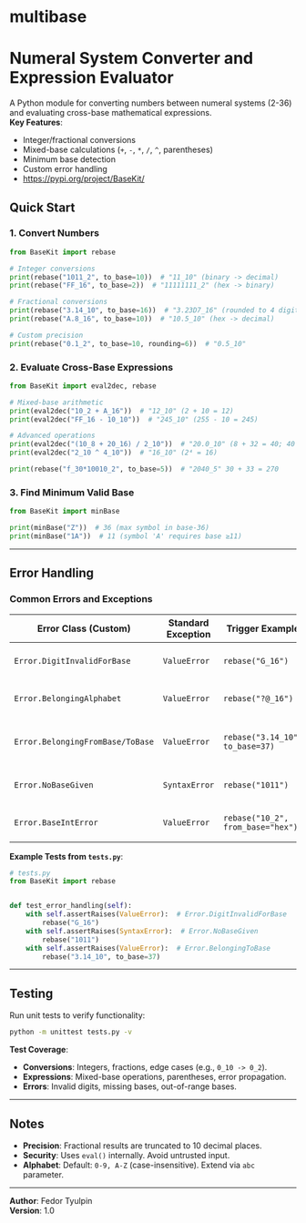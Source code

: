 # multibase

# Numeral System Converter and Expression Evaluator

A Python module for converting numbers between numeral systems (2-36) and evaluating cross-base mathematical expressions.  
**Key Features**:  
- Integer/fractional conversions  
- Mixed-base calculations (`+`, `-`, `*`, `/`, `^`, parentheses)  
- Minimum base detection  
- Custom error handling  
- https://pypi.org/project/BaseKit/


## Quick Start

### 1. **Convert Numbers**

```python
from BaseKit import rebase

# Integer conversions
print(rebase("1011_2", to_base=10))  # "11_10" (binary -> decimal)
print(rebase("FF_16", to_base=2))  # "11111111_2" (hex -> binary)

# Fractional conversions
print(rebase("3.14_10", to_base=16))  # "3.23D7_16" (rounded to 4 digits)
print(rebase("A.8_16", to_base=10))  # "10.5_10" (hex -> decimal)

# Custom precision
print(rebase("0.1_2", to_base=10, rounding=6))  # "0.5_10"
```

### 2. **Evaluate Cross-Base Expressions**

```python
from BaseKit import eval2dec, rebase

# Mixed-base arithmetic
print(eval2dec("10_2 + A_16"))  # "12_10" (2 + 10 = 12)
print(eval2dec("FF_16 - 10_10"))  # "245_10" (255 - 10 = 245)

# Advanced operations
print(eval2dec("(10_8 + 20_16) / 2_10"))  # "20.0_10" (8 + 32 = 40; 40 / 2 = 20)
print(eval2dec("2_10 ^ 4_10"))  # "16_10" (2⁴ = 16)

print(rebase("f_30*10010_2", to_base=5))  # "2040_5" 30 + 33 = 270

```

### 3. **Find Minimum Valid Base**

```python
from BaseKit import minBase

print(minBase("Z"))  # 36 (max symbol in base-36)
print(minBase("1A"))  # 11 (symbol 'A' requires base ≥11)
```

---

## Error Handling

### Common Errors and Exceptions

| Error Class (Custom)               | Standard Exception | Trigger Example                | Error Message                          |
|------------------------------------|--------------------|--------------------------------|----------------------------------------|
| `Error.DigitInvalidForBase`        | `ValueError`       | `rebase("G_16")`               | "Invalid digit 'G' for base 16"        |
| `Error.BelongingAlphabet`          | `ValueError`       | `rebase("?@_16")`              | "The symbol ? is not supported..."     |
| `Error.BelongingFromBase/ToBase`   | `ValueError`       | `rebase("3.14_10", to_base=37)`| "to_base must be in (2:36). to_base=37"|
| `Error.NoBaseGiven`                | `SyntaxError`      | `rebase("1011")`               | "Missing base specification"           |
| `Error.BaseIntError`               | `ValueError`       | `rebase("10_2", from_base="hex")`| "Invalid from_base: hex"              |

**Example Tests from `tests.py`**:

```python
# tests.py
from BaseKit import rebase


def test_error_handling(self):
    with self.assertRaises(ValueError):  # Error.DigitInvalidForBase
        rebase("G_16")
    with self.assertRaises(SyntaxError):  # Error.NoBaseGiven
        rebase("1011")
    with self.assertRaises(ValueError):  # Error.BelongingToBase
        rebase("3.14_10", to_base=37)
```

---

## Testing
Run unit tests to verify functionality:
```bash
python -m unittest tests.py -v
```

**Test Coverage**:  
- **Conversions**: Integers, fractions, edge cases (e.g., `0_10 -> 0_2`).  
- **Expressions**: Mixed-base operations, parentheses, error propagation.  
- **Errors**: Invalid digits, missing bases, out-of-range bases.  

---

## Notes
- **Precision**: Fractional results are truncated to 10 decimal places.  
- **Security**: Uses `eval()` internally. Avoid untrusted input.  
- **Alphabet**: Default: `0-9, A-Z` (case-insensitive). Extend via `abc` parameter.  

---

**Author**: Fedor Tyulpin  
**Version**: 1.0  
```
